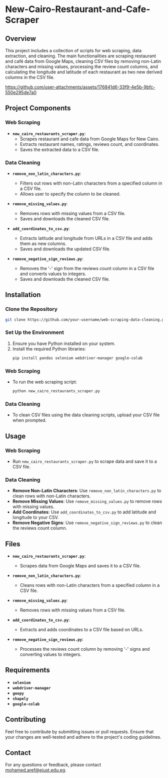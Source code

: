 # New-Cairo-Restaurant-and-Cafe-Scraper

## Overview
This project includes a collection of scripts for web scraping, data extraction, and cleaning. The main functionalities are scraping restaurant and café data from Google Maps, cleaning CSV files by removing non-Latin characters and missing values, processing the review count columns, and calculating the longitude and latitude of each restaurant as two new derived columns in the CSV file.


https://github.com/user-attachments/assets/176841d6-33f9-4e5b-9bfc-550e295de7a0


## Project Components

### Web Scraping

- **`new_cairo_restaurants_scraper.py`**:
  - Scrapes restaurant and cafe data from Google Maps for New Cairo.
  - Extracts restaurant names, ratings, reviews count, and coordinates.
  - Saves the extracted data to a CSV file.

### Data Cleaning

- **`remove_non_latin_characters.py`**:
  - Filters out rows with non-Latin characters from a specified column in a CSV file.
  - Allows user to specify the column to be cleaned.

- **`remove_missing_values.py`**:
  - Removes rows with missing values from a CSV file.
  - Saves and downloads the cleaned CSV file.

- **`add_coordinates_to_csv.py`**:
  - Extracts latitude and longitude from URLs in a CSV file and adds them as new columns.
  - Saves and downloads the updated CSV file.

- **`remove_negative_sign_reviews.py`**:
  - Removes the '-' sign from the reviews count column in a CSV file and converts values to integers.
  - Saves and downloads the cleaned CSV file.

## Installation

### Clone the Repository

```sh
git clone https://github.com/your-username/web-scraping-data-cleaning.git
```
### Set Up the Environment

1. Ensure you have Python installed on your system.
2. Install the required Python libraries:
    ```sh
    pip install pandas selenium webdriver-manager google-colab
    ```

### Web Scraping

- To run the web scraping script:
    ```sh
    python new_cairo_restaurants_scraper.py
    ```

### Data Cleaning

- To clean CSV files using the data cleaning scripts, upload your CSV file when prompted.

## Usage

### Web Scraping

- Run `new_cairo_restaurants_scraper.py` to scrape data and save it to a CSV file.

### Data Cleaning

- **Remove Non-Latin Characters**: Use `remove_non_latin_characters.py` to clean rows with non-Latin characters.
- **Remove Missing Values**: Use `remove_missing_values.py` to remove rows with missing values.
- **Add Coordinates**: Use `add_coordinates_to_csv.py` to add latitude and longitude to your CSV.
- **Remove Negative Signs**: Use `remove_negative_sign_reviews.py` to clean the reviews count column.

## Files

- **`new_cairo_restaurants_scraper.py`**:
  - Scrapes data from Google Maps and saves it to a CSV file.
  
- **`remove_non_latin_characters.py`**:
  - Cleans rows with non-Latin characters from a specified column in a CSV file.
  
- **`remove_missing_values.py`**:
  - Removes rows with missing values from a CSV file.
  
- **`add_coordinates_to_csv.py`**:
  - Extracts and adds coordinates to a CSV file based on URLs.
  
- **`remove_negative_sign_reviews.py`**:
  - Processes the reviews count column by removing '-' signs and converting values to integers.
 
## Requirements
- **`selenium`**
- **`webdriver-manager`**
- **`geopy`**
- **`shapely `**
- **`google-colab `**

## Contributing

Feel free to contribute by submitting issues or pull requests. Ensure that your changes are well-tested and adhere to the project's coding guidelines.

## Contact

For any questions or feedback, please contact [mohamed.aref@ejust.edu.eg](mailto:mohamed.aref@ejust.edu.eg).


